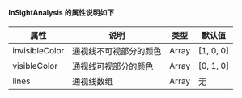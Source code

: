 #### InSightAnalysis 的属性说明如下

| 属性   | 说明              | 类型    | 默认值          |
| ------ | ----------------- | ------- | --------------- |
| invisibleColor | 通视线不可视部分的颜色 | Array | [1, 0, 0]           |
| visibleColor | 通视线可视部分的颜色 | Array | [0, 1, 0]           |
| lines  | 通视线数组      | Array  | 无             |
